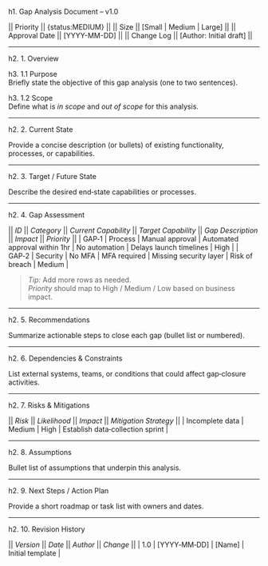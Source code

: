 h1. Gap Analysis Document – v1.0

|| Priority || {status:MEDIUM} ||
|| Size || [Small | Medium | Large] ||
|| Approval Date || [YYYY-MM-DD] ||
|| Change Log || [Author: Initial draft] ||

---

h2. 1. Overview  

h3. 1.1 Purpose  
Briefly state the objective of this gap analysis (one to two sentences).

h3. 1.2 Scope  
Define what is *in scope* and *out of scope* for this analysis.

---

h2. 2. Current State  

Provide a concise description (or bullets) of existing functionality, processes, or capabilities.

---

h2. 3. Target / Future State  

Describe the desired end‑state capabilities or processes.

---

h2. 4. Gap Assessment  

|| *ID* || *Category* || *Current Capability* || *Target Capability* || *Gap Description* || *Impact* || *Priority* ||
| GAP‑1 | Process | Manual approval | Automated approval within 1hr | No automation | Delays launch timelines | High |
| GAP‑2 | Security | No MFA | MFA required | Missing security layer | Risk of breach | Medium |

> *Tip:* Add more rows as needed.  
> *Priority* should map to High / Medium / Low based on business impact.

---

h2. 5. Recommendations  

Summarize actionable steps to close each gap (bullet list or numbered).

---

h2. 6. Dependencies & Constraints  

List external systems, teams, or conditions that could affect gap‑closure activities.

---

h2. 7. Risks & Mitigations  

|| *Risk* || *Likelihood* || *Impact* || *Mitigation Strategy* ||
| Incomplete data | Medium | High | Establish data‑collection sprint |

---

h2. 8. Assumptions  

Bullet list of assumptions that underpin this analysis.

---

h2. 9. Next Steps / Action Plan  

Provide a short roadmap or task list with owners and dates.

---

h2. 10. Revision History  

|| *Version* || *Date* || *Author* || *Change* ||
| 1.0 | [YYYY‑MM‑DD] | [Name] | Initial template |